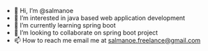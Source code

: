 - 👋 Hi, I’m @salmanoe
- 👀 I’m interested in java based web application development
- 🌱 I’m currently learning spring boot
- 💞️ I’m looking to collaborate on spring boot project
- 📫 How to reach me email me at salmanoe.freelance@gmail.com

<!---
salmanoe/salmanoe is a ✨ special ✨ repository because its `README.md` (this file) appears on your GitHub profile.
You can click the Preview link to take a look at your changes.
--->
